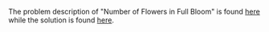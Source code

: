 The problem description of "Number of Flowers in Full Bloom" is found [here](https://leetcode.com/problems/number-of-flowers-in-full-bloom/) while the solution is found [here](https://github.com/aurimas13/Solutions-To-Problems/blob/main/LeetCode/Python%20Solutions/Number%20of%20Flowers%20in%20Full%20Bloom/number_of_flowers_in_full_bloom.py).
